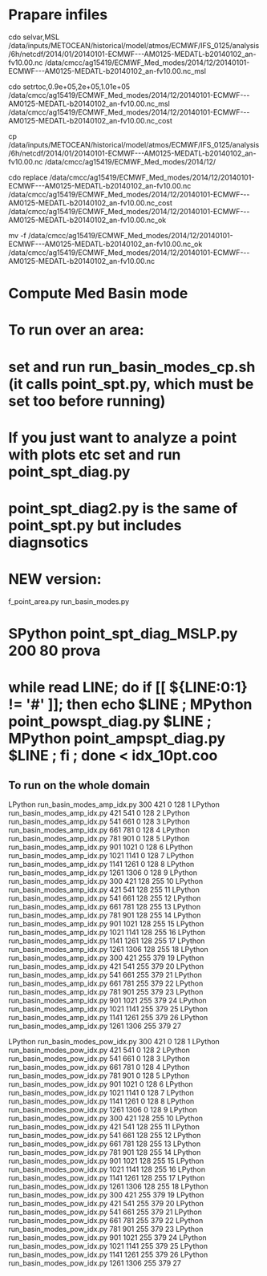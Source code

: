 # Prapare infiles
cdo selvar,MSL /data/inputs/METOCEAN/historical/model/atmos/ECMWF/IFS_0125/analysis/6h/netcdf/2014/01/20140101-ECMWF---AM0125-MEDATL-b20140102_an-fv10.00.nc /data/cmcc/ag15419/ECMWF_Med_modes/2014/12/20140101-ECMWF---AM0125-MEDATL-b20140102_an-fv10.00.nc_msl

cdo setrtoc,0.9e+05,2e+05,1.01e+05 /data/cmcc/ag15419/ECMWF_Med_modes/2014/12/20140101-ECMWF---AM0125-MEDATL-b20140102_an-fv10.00.nc_msl /data/cmcc/ag15419/ECMWF_Med_modes/2014/12/20140101-ECMWF---AM0125-MEDATL-b20140102_an-fv10.00.nc_cost

cp /data/inputs/METOCEAN/historical/model/atmos/ECMWF/IFS_0125/analysis/6h/netcdf/2014/01/20140101-ECMWF---AM0125-MEDATL-b20140102_an-fv10.00.nc /data/cmcc/ag15419/ECMWF_Med_modes/2014/12/

cdo replace /data/cmcc/ag15419/ECMWF_Med_modes/2014/12/20140101-ECMWF---AM0125-MEDATL-b20140102_an-fv10.00.nc /data/cmcc/ag15419/ECMWF_Med_modes/2014/12/20140101-ECMWF---AM0125-MEDATL-b20140102_an-fv10.00.nc_cost /data/cmcc/ag15419/ECMWF_Med_modes/2014/12/20140101-ECMWF---AM0125-MEDATL-b20140102_an-fv10.00.nc_ok

mv -f /data/cmcc/ag15419/ECMWF_Med_modes/2014/12/20140101-ECMWF---AM0125-MEDATL-b20140102_an-fv10.00.nc_ok /data/cmcc/ag15419/ECMWF_Med_modes/2014/12/20140101-ECMWF---AM0125-MEDATL-b20140102_an-fv10.00.nc 


# Compute Med Basin mode
#
# To run over an area:
# set and run run_basin_modes_cp.sh (it calls point_spt.py, which must be set too before running)
#
# If you just want to analyze a point with plots etc set and run point_spt_diag.py
# point_spt_diag2.py is the same of point_spt.py but includes diagnsotics
#
# NEW version:
f_point_area.py
run_basin_modes.py 

# SPython point_spt_diag_MSLP.py 200 80 prova
#
# while read LINE; do if [[ ${LINE:0:1} != '#' ]]; then echo $LINE ; MPython point_powspt_diag.py $LINE ; MPython point_ampspt_diag.py $LINE ; fi ; done < idx_10pt.coo


## To run on the whole domain
LPython run_basin_modes_amp_idx.py 300  421  0 128 1
LPython run_basin_modes_amp_idx.py 421  541  0 128 2
LPython run_basin_modes_amp_idx.py 541  661  0 128 3
LPython run_basin_modes_amp_idx.py 661  781  0 128 4
LPython run_basin_modes_amp_idx.py 781  901  0 128 5
LPython run_basin_modes_amp_idx.py 901  1021 0 128 6
LPython run_basin_modes_amp_idx.py 1021 1141 0 128 7
LPython run_basin_modes_amp_idx.py 1141 1261 0 128 8
LPython run_basin_modes_amp_idx.py 1261 1306 0 128 9
LPython run_basin_modes_amp_idx.py 300  421  128 255 10
LPython run_basin_modes_amp_idx.py 421  541  128 255 11
LPython run_basin_modes_amp_idx.py 541  661  128 255 12
LPython run_basin_modes_amp_idx.py 661  781  128 255 13
LPython run_basin_modes_amp_idx.py 781  901  128 255 14
LPython run_basin_modes_amp_idx.py 901  1021 128 255 15
LPython run_basin_modes_amp_idx.py 1021 1141 128 255 16
LPython run_basin_modes_amp_idx.py 1141 1261 128 255 17
LPython run_basin_modes_amp_idx.py 1261 1306 128 255 18
LPython run_basin_modes_amp_idx.py 300  421  255 379 19
LPython run_basin_modes_amp_idx.py 421  541  255 379 20
LPython run_basin_modes_amp_idx.py 541  661  255 379 21
LPython run_basin_modes_amp_idx.py 661  781  255 379 22
LPython run_basin_modes_amp_idx.py 781  901  255 379 23
LPython run_basin_modes_amp_idx.py 901  1021 255 379 24
LPython run_basin_modes_amp_idx.py 1021 1141 255 379 25
LPython run_basin_modes_amp_idx.py 1141 1261 255 379 26
LPython run_basin_modes_amp_idx.py 1261 1306 255 379 27

LPython run_basin_modes_pow_idx.py 300  421  0 128 1
LPython run_basin_modes_pow_idx.py 421  541  0 128 2
LPython run_basin_modes_pow_idx.py 541  661  0 128 3
LPython run_basin_modes_pow_idx.py 661  781  0 128 4
LPython run_basin_modes_pow_idx.py 781  901  0 128 5
LPython run_basin_modes_pow_idx.py 901  1021 0 128 6
LPython run_basin_modes_pow_idx.py 1021 1141 0 128 7
LPython run_basin_modes_pow_idx.py 1141 1261 0 128 8
LPython run_basin_modes_pow_idx.py 1261 1306 0 128 9
LPython run_basin_modes_pow_idx.py 300  421  128 255 10
LPython run_basin_modes_pow_idx.py 421  541  128 255 11
LPython run_basin_modes_pow_idx.py 541  661  128 255 12
LPython run_basin_modes_pow_idx.py 661  781  128 255 13
LPython run_basin_modes_pow_idx.py 781  901  128 255 14
LPython run_basin_modes_pow_idx.py 901  1021 128 255 15
LPython run_basin_modes_pow_idx.py 1021 1141 128 255 16
LPython run_basin_modes_pow_idx.py 1141 1261 128 255 17
LPython run_basin_modes_pow_idx.py 1261 1306 128 255 18
LPython run_basin_modes_pow_idx.py 300  421  255 379 19
LPython run_basin_modes_pow_idx.py 421  541  255 379 20
LPython run_basin_modes_pow_idx.py 541  661  255 379 21
LPython run_basin_modes_pow_idx.py 661  781  255 379 22
LPython run_basin_modes_pow_idx.py 781  901  255 379 23
LPython run_basin_modes_pow_idx.py 901  1021 255 379 24
LPython run_basin_modes_pow_idx.py 1021 1141 255 379 25
LPython run_basin_modes_pow_idx.py 1141 1261 255 379 26
LPython run_basin_modes_pow_idx.py 1261 1306 255 379 27

